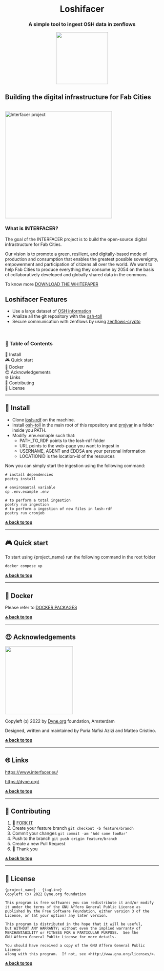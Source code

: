 <div align="center">

# Loshifacer

### A simple tool to ingest OSH data in zenflows

</div>

<p align="center">
  <a href="https://dyne.org">
    <img src="https://files.dyne.org/software_by_dyne.png" width="170">
  </a>
</p>

## Building the digital infrastructure for Fab Cities

<br>
<a href="https://www.interfacerproject.eu/">
  <img alt="Interfacer project" src="https://dyne.org/images/projects/Interfacer_logo_color.png" width="350" />
</a>
<br>

### What is **INTERFACER?**

The goal of the INTERFACER project is to build the open-source digital infrastructure for Fab Cities.

Our vision is to promote a green, resilient, and digitally-based mode of production and consumption that enables the greatest possible sovereignty, empowerment and participation of citizens all over the world.
We want to help Fab Cities to produce everything they consume by 2054 on the basis of collaboratively developed and globally shared data in the commons.

To know more [DOWNLOAD THE WHITEPAPER](https://www.interfacerproject.eu/assets/news/whitepaper/IF-WhitePaper_DigitalInfrastructureForFabCities.pdf)

## Loshifacer Features

* Use a large dataset of [OSH information](https://gitlab.opensourceecology.de/verein/projekte/losh-rdf.git)
* Analize all the git repository with the [osh-toll](https://github.com/hoijui/osh-tool)
* Secure communication with zenflows by using [zenflows-crypto](https://github.com/interfacerproject/zenflows-crypto)

<br>

<div id="toc">

### 🚩 Table of Contents

- [💾 Install](#-install)
- [🎮 Quick start](#-quick-start)
- [🐋 Docker](#-docker)
- [😍 Acknowledgements](#-acknowledgements)
- [🌐 Links](#-links)
- [👤 Contributing](#-contributing)
- [💼 License](#-license)

</div>

***
## 💾 Install

- Clone [losh-rdf](https://gitlab.opensourceecology.de/verein/projekte/losh-rdf.git) on the machine.
- Install [osh-toll](https://github.com/hoijui/osh-tool) in the main root of this repository and [projvar](https://github.com/hoijui/projvar) in a folder inside you PATH.
- Modify .env.exmaple such that:
    * PATH_TO_RDF points to the losh-rdf folder
    * URL points to the web-page you want to ingest in
    * USERNAME, AGENT and EDDSA are your personal information
    * LOCATIONID is the location-id of the resources

Now you can simply start the ingestion using the following command:
```
# install dependencies
poetry install

# enviromantal variable
cp .env.example .env

# to perform a total ingestion
poetry run ingestion
# to perform a ingestion of new files in losh-rdf
poetry run cronjob
```

**[🔝 back to top](#toc)**

***
## 🎮 Quick start

To start using {project_name} run the following command in the root folder

```bash
docker compose up
```

**[🔝 back to top](#toc)**

***
## 🐋 Docker

Please refer to [DOCKER PACKAGES](../../packages)


**[🔝 back to top](#toc)**

***

## 😍 Acknowledgements

<a href="https://dyne.org">
  <img src="https://files.dyne.org/software_by_dyne.png" width="222">
</a>

Copyleft (ɔ) 2022 by [Dyne.org](https://www.dyne.org) foundation, Amsterdam

Designed, written and maintained by Puria Nafisi Azizi and Matteo Cristino.

**[🔝 back to top](#toc)**

***
## 🌐 Links

https://www.interfacer.eu/

https://dyne.org/

**[🔝 back to top](#toc)**

***
## 👤 Contributing

1.  🔀 [FORK IT](../../fork)
2.  Create your feature branch `git checkout -b feature/branch`
3.  Commit your changes `git commit -am 'Add some fooBar'`
4.  Push to the branch `git push origin feature/branch`
5.  Create a new Pull Request
6.  🙏 Thank you


**[🔝 back to top](#toc)**

***
## 💼 License
    {project_name} - {tagline}
    Copyleft (ɔ) 2022 Dyne.org foundation

    This program is free software: you can redistribute it and/or modify
    it under the terms of the GNU Affero General Public License as
    published by the Free Software Foundation, either version 3 of the
    License, or (at your option) any later version.

    This program is distributed in the hope that it will be useful,
    but WITHOUT ANY WARRANTY; without even the implied warranty of
    MERCHANTABILITY or FITNESS FOR A PARTICULAR PURPOSE.  See the
    GNU Affero General Public License for more details.

    You should have received a copy of the GNU Affero General Public License
    along with this program.  If not, see <http://www.gnu.org/licenses/>.

**[🔝 back to top](#toc)**